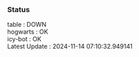 ### Status


table : DOWN  
hogwarts : OK  
icy-bot : OK  
Latest Update : 2024-11-14 07:10:32.949141
